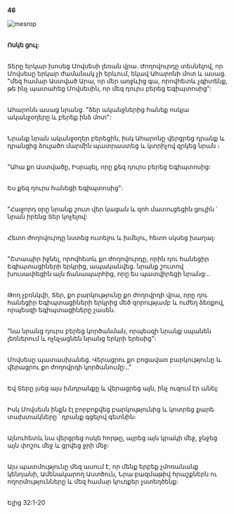 **46**

![mesrop](https://volamar.ru/audio_video/foto/01/detbible/B104.BMP)

\
**Ոսկե ցուլ:**

\
Տերը երկար խոսեց Մովսեսի լեռան վրա. Ժողովուրդը տեսնելով, որ Մովսեսը երկար ժամանակ չի երևում, եկավ Ահարոնի մոտ և ասաց. "մեզ համար Աստված Արա, որ մեր առջևից գա, որովհետև չգիտենք, թե ինչ պատահեց Մովսեսին, որ մեզ դուրս բերեց Եգիպտոսից":

\
Ահարոնն ասաց նրանց. "ձեր ականջներից հանեք ոսկյա ականջօղերը և բերեք ինձ մոտ":

\
Նրանք նրան ականջօղեր բերեցին, իսկ Ահարոնը վերցրեց դրանք և դրանցից ձուլածո մարմին պատրաստեց և կտրիչով զրկեց նրան ։

\
"Ահա քո Աստվածը, Իսրայել, որը քեզ դուրս բերեց Եգիպտոսից:

\
Ես քեզ դուրս հանեցի Եգիպտոսից":

\
"Հաջորդ օրը նրանք շուտ վեր կացան և զոհ մատուցեցին ցուլին ՝ նրան իրենց Տեր կոչելով:

\
Հետո ժողովուրդը նստեց ուտելու և խմելու, հետո սկսեց խաղալ։

\
"Շտապիր իջնել, որովհետև քո ժողովուրդը, որին դու հանեցիր Եգիպտացիների երկրից, ապականվեց. նրանք շուտով խուսափեցին այն ճանապարհից, որը ես պատվիրեցի նրանց:..

\
Թող չբռնկվի, Տեր, քո բարկությունը քո ժողովրդի վրա, որը դու հանեցիր Եգիպտացիների երկրից մեծ զորությամբ և ուժեղ ձեռքով, որպեսզի եգիպտացիները չասեն.

\
"նա նրանց դուրս բերեց կործանման, որպեսզի նրանք սպանեն լեռներում և ոչնչացնեն նրանց երկրի երեսից":

\
Մովսեսը պատասխանեց. Վերացրու քո բոցավառ բարկությունը և վերացրու քո ժողովրդի կործանումը:.."

\
Եվ Տերը լսեց այս խնդրանքը և վերացրեց այն, ինչ ուզում էր անել:

\
Իսկ Մովսեսն ինքն էլ բորբոքվեց բարկությունից և կոտրեց քարե տախտակները ՝ դրանք գցելով գետնին։

\
Այնուհետև նա վերցրեց ոսկե հորթը, այրեց այն կրակի մեջ, ջնջեց այն փոշու մեջ և ցրվեց ջրի մեջ:

\
Այս պատմությունը մեզ ասում է, որ մենք երբեք չմոռանանք կենդանի, Ամենակարող Աստծուն, Նրա բազմաթիվ հրաշքներն ու ողորմությունները և մեզ համար կուռքեր չստեղծենք:

\
Ելից 32:1-20

